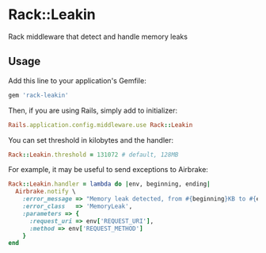 # Rack::Leakin

Rack middleware that detect and handle memory leaks

## Usage

Add this line to your application's Gemfile:

```ruby
gem 'rack-leakin'
```

Then, if you are using Rails, simply add to initializer:

```ruby
Rails.application.config.middleware.use Rack::Leakin
```

You can set threshold in kilobytes and the handler:

```ruby
Rack::Leakin.threshold = 131072 # default, 128MB
```

For example, it may be useful to send exceptions to Airbrake:

```ruby
Rack::Leakin.handler = lambda do |env, beginning, ending|
  Airbrake.notify \
    :error_message => "Memory leak detected, from #{beginning}KB to #{ending}KB",
    :error_class   => 'MemoryLeak',
    :parameters => {
      :request_uri => env['REQUEST_URI'],
      :method => env['REQUEST_METHOD']
    }
end
```
